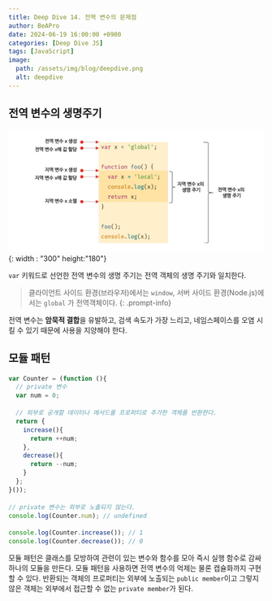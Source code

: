 ```yaml
---
title: Deep Dive 14. 전역 변수의 문제점
author: BeAPro
date: 2024-06-19 16:00:00 +0900
categories: [Deep Dive JS]
tags: [JavaScript]
image:
  path: /assets/img/blog/deepdive.png
  alt: deepdive
---
```

## **전역 변수의 생명주기**
![Desktop](/assets/img/blog/deepdive14-01.png) {: width : "300" height:"180"}

`var` 키워드로 선언한 전역 변수의 생명 주기는 전역 객체의 생명 주기와 일치한다.

> 클라이언트 사이드 환경(브라우저)에서는 `window`, 서버 사이드 환경(Node.js)에서는 `global` 가 전역객체이다.
{: .prompt-info}

전역 변수는 **암묵적 결합**을 유발하고, 검색 속도가 가장 느리고, 네임스페이스를 오염 시킬 수 있기 때문에 사용을 지양해야 한다.

## **모듈 패턴**

```js
var Counter = (function (){
  // private 변수
  var num = 0;

  // 외부로 공개할 데이터나 메서드를 프로퍼티로 추가한 객체를 반환한다.
  return {
    increase(){
      return ++num;
    },
    decrease(){
      return --num;
    }
  };
}());

// private 변수는 외부로 노출되지 않는다.
console.log(Counter.num); // undefined

console.log(Counter.increase()); // 1
console.log(Counter.decrease()); // 0
```

모듈 패턴은 클래스를 모방하여 관련이 있는 변수와 함수를 모아 즉시 실행 함수로 감싸 하나의 모듈을 만든다.
모듈 패턴을 사용하면 전역 변수의 억제는 물론 캡슐화까지 구현 할 수 있다.
반환되는 객체의 프로퍼티는 외부에 노출되는 `public member`이고 그렇지 않은 객체는 외부에서 접근할 수 없는 `private member`가 된다.